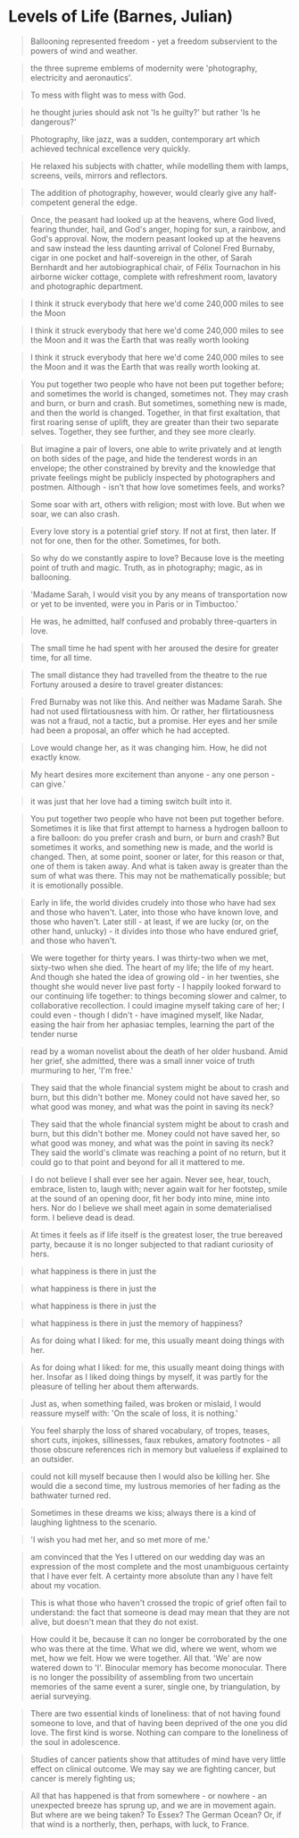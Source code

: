 # Levels of Life (Barnes, Julian)

> Ballooning represented freedom - yet a freedom subservient to the powers of wind and weather.

> the three supreme emblems of modernity were 'photography, electricity and aeronautics'.

> To mess with flight was to mess with God.

> he thought juries should ask not 'Is he guilty?' but rather 'Is he dangerous?'

> Photography, like jazz, was a sudden, contemporary art which achieved technical excellence very quickly.

> He relaxed his subjects with chatter, while modelling them with lamps, screens, veils, mirrors and reflectors.

> The addition of photography, however, would clearly give any half-competent general the edge.

> Once, the peasant had looked up at the heavens, where God lived, fearing thunder, hail, and God's anger, hoping for sun, a rainbow, and God's approval. Now, the modern peasant looked up at the heavens and saw instead the less daunting arrival of Colonel Fred Burnaby, cigar in one pocket and half-sovereign in the other, of Sarah Bernhardt and her autobiographical chair, of Félix Tournachon in his airborne wicker cottage, complete with refreshment room, lavatory and photographic department.

> I think it struck everybody that here we'd come 240,000 miles to see the Moon

> I think it struck everybody that here we'd come 240,000 miles to see the Moon and it was the Earth that was really worth looking

> I think it struck everybody that here we'd come 240,000 miles to see the Moon and it was the Earth that was really worth looking at.

> You put together two people who have not been put together before; and sometimes the world is changed, sometimes not. They may crash and burn, or burn and crash. But sometimes, something new is made, and then the world is changed. Together, in that first exaltation, that first roaring sense of uplift, they are greater than their two separate selves. Together, they see further, and they see more clearly.

> But imagine a pair of lovers, one able to write privately and at length on both sides of the page, and hide the tenderest words in an envelope; the other constrained by brevity and the knowledge that private feelings might be publicly inspected by photographers and postmen. Although - isn't that how love sometimes feels, and works?

> Some soar with art, others with religion; most with love. But when we soar, we can also crash.

> Every love story is a potential grief story. If not at first, then later. If not for one, then for the other. Sometimes, for both.

> So why do we constantly aspire to love? Because love is the meeting point of truth and magic. Truth, as in photography; magic, as in ballooning.

> 'Madame Sarah, I would visit you by any means of transportation now or yet to be invented, were you in Paris or in Timbuctoo.'

> He was, he admitted, half confused and probably three-quarters in love.

> The small time he had spent with her aroused the desire for greater time, for all time.

> The small distance they had travelled from the theatre to the rue Fortuny aroused a desire to travel greater distances:

> Fred Burnaby was not like this. And neither was Madame Sarah. She had not used flirtatiousness with him. Or rather, her flirtatiousness was not a fraud, not a tactic, but a promise. Her eyes and her smile had been a proposal, an offer which he had accepted.

> Love would change her, as it was changing him. How, he did not exactly know.

> My heart desires more excitement than anyone - any one person - can give.'

> it was just that her love had a timing switch built into it.

> You put together two people who have not been put together before. Sometimes it is like that first attempt to harness a hydrogen balloon to a fire balloon: do you prefer crash and burn, or burn and crash? But sometimes it works, and something new is made, and the world is changed. Then, at some point, sooner or later, for this reason or that, one of them is taken away. And what is taken away is greater than the sum of what was there. This may not be mathematically possible; but it is emotionally possible.

> Early in life, the world divides crudely into those who have had sex and those who haven't. Later, into those who have known love, and those who haven't. Later still - at least, if we are lucky (or, on the other hand, unlucky) - it divides into those who have endured grief, and those who haven't.

> We were together for thirty years. I was thirty-two when we met, sixty-two when she died. The heart of my life; the life of my heart. And though she hated the idea of growing old - in her twenties, she thought she would never live past forty - I happily looked forward to our continuing life together: to things becoming slower and calmer, to collaborative recollection. I could imagine myself taking care of her; I could even - though I didn't - have imagined myself, like Nadar, easing the hair from her aphasiac temples, learning the part of the tender nurse

> read by a woman novelist about the death of her older husband. Amid her grief, she admitted, there was a small inner voice of truth murmuring to her, 'I'm free.'

> They said that the whole financial system might be about to crash and burn, but this didn't bother me. Money could not have saved her, so what good was money, and what was the point in saving its neck?

> They said that the whole financial system might be about to crash and burn, but this didn't bother me. Money could not have saved her, so what good was money, and what was the point in saving its neck? They said the world's climate was reaching a point of no return, but it could go to that point and beyond for all it mattered to me.

> I do not believe I shall ever see her again. Never see, hear, touch, embrace, listen to, laugh with; never again wait for her footstep, smile at the sound of an opening door, fit her body into mine, mine into hers. Nor do I believe we shall meet again in some dematerialised form. I believe dead is dead.

> At times it feels as if life itself is the greatest loser, the true bereaved party, because it is no longer subjected to that radiant curiosity of hers.

> what happiness is there in just the

> what happiness is there in just the

> what happiness is there in just the

> what happiness is there in just the memory of happiness?

> As for doing what I liked: for me, this usually meant doing things with her.

> As for doing what I liked: for me, this usually meant doing things with her. Insofar as I liked doing things by myself, it was partly for the pleasure of telling her about them afterwards.

> Just as, when something failed, was broken or mislaid, I would reassure myself with: 'On the scale of loss, it is nothing.'

> You feel sharply the loss of shared vocabulary, of tropes, teases, short cuts, injokes, sillinesses, faux rebukes, amatory footnotes - all those obscure references rich in memory but valueless if explained to an outsider.

> could not kill myself because then I would also be killing her. She would die a second time, my lustrous memories of her fading as the bathwater turned red.

> Sometimes in these dreams we kiss; always there is a kind of laughing lightness to the scenario.

> 'I wish you had met her, and so met more of me.'

> am convinced that the Yes I uttered on our wedding day was an expression of the most complete and the most unambiguous certainty that I have ever felt. A certainty more absolute than any I have felt about my vocation.

> This is what those who haven't crossed the tropic of grief often fail to understand: the fact that someone is dead may mean that they are not alive, but doesn't mean that they do not exist.

> How could it be, because it can no longer be corroborated by the one who was there at the time. What we did, where we went, whom we met, how we felt. How we were together. All that. 'We' are now watered down to 'I'. Binocular memory has become monocular. There is no longer the possibility of assembling from two uncertain memories of the same event a surer, single one, by triangulation, by aerial surveying.

> There are two essential kinds of loneliness: that of not having found someone to love, and that of having been deprived of the one you did love. The first kind is worse. Nothing can compare to the loneliness of the soul in adolescence.

> Studies of cancer patients show that attitudes of mind have very little effect on clinical outcome. We may say we are fighting cancer, but cancer is merely fighting us;

> All that has happened is that from somewhere - or nowhere - an unexpected breeze has sprung up, and we are in movement again. But where are we being taken? To Essex? The German Ocean? Or, if that wind is a northerly, then, perhaps, with luck, to France.

